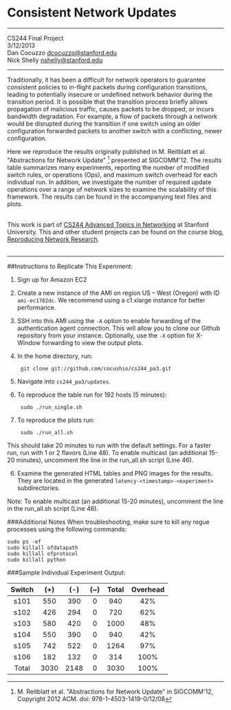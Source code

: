 Consistent Network Updates
===============
***
CS244 Final Project  
3/12/2013  
Dan Cocuzzo	<dcocuzzo@stanford.edu>  
Nick Shelly <nshelly@stanford.edu>
***

Traditionally, it has been a difficult for network operators to guarantee consistent policies to in-flight packets during configuration transitions, leading to potentially insecure or undefined network behavior during the transition period. It is possible that the transition process briefly allows propagation of malicious traffic, causes packets to be dropped, or incurs bandwidth degradation. For example, a flow of packets through a network would be disrupted during the transition if one switch using an older configuration forwarded packets to another switch with a conflicting, newer configuration.

Here we reproduce the results originally published in M. Reitblatt et al. "Abstractions for Network Update" [^1] presented at SIGCOMM'12. The results table summarizes many experiments, reporting the number of modified switch rules, or operations (Ops), and maximum switch overhead for each individual run. In addition, we investigate the number of required update operations over a range of network sizes to examine the scalability of this framework. The results can be found in the accompanying text files and plots.
<br><br>

This work is part of [CS244 Advanced Topics in Networking](http://www.stanford.edu/class/cs244/2013/) at Stanford University. This and other student projects can be found on the course blog, [Reproducing Network Research](http://reproducingnetworkresearch.wordpress.com/).
<br><br>
***************************************************

##Instructions to Replicate This Experiment:

1. Sign up for Amazon EC2

2. Create a new instance of the AMI on region US – West (Oregon) with ID `ami-ec1782dc`. We recommend using a c1.xlarge instance for better performance.

3. SSH into this AMI using the `-A` option to enable forwarding of the authentication agent connection. This will allow you to clone our Github repository from your instance. Optionally, use the `-X` option for X-Window forwarding to view the output plots.

4. In the home directory, run: 

		git clone git://github.com/cocushio/cs244_pa3.git

5. Navigate into `cs244_pa3/updates`.

6. To reproduce the table run for 192 hosts (5 minutes):

		sudo ./run_single.sh

7. To reproduce the plots run:

		sudo ./run_all.sh
		
This should take 20 minutes to run with the default settings.  For a faster run, run with 1 or 2 flavors (Line 48).  To enable multicast (an additional 15-20 minutes), uncomment the line in the run_all.sh script (Line 46).

6. Examine the generated HTML tables and PNG images for the results. They are located in the generated `latency-<timestamp>-<experiment>` subdirectories.

Note: To enable multicast (an additional 15-20 minutes), uncomment the line in the run_all.sh script (Line 46).


###Additional Notes 
When troubleshooting, make sure to kill any rogue processes using the following commands:
  
	sudo ps -ef  
	sudo killall ofdatapath 
	sudo killall ofprotocol
	sudo killall python

###Sample Individual Experiment Output:

| Switch | (+) | (-) | (~) | Total| Overhead |
|:------:|:---:|:---:|:---:|:----:|:--------:|
|  s101  | 550 | 390 |  0  | 940  |    42%   |
|  s102  | 426 | 294 |  0  | 720  |    62%   |
|  s103  | 580 | 420 |  0  | 1000 |    48%   |
|  s104  | 550 | 390 |  0  | 940  |    42%   |
|  s105  | 742 | 522 |  0  | 1264 |    97%   |
|  s106  | 182 | 132 |  0  | 314  |   100%   |
|  Total | 3030| 2148|  0  | 3030 |   100%   |

[^1]: M. Reitblatt et al. "Abstractions for Network Update" in SIGCOMM'12, Copyright 2012 ACM. doi: 978-1-4503-1419-0/12/08 
